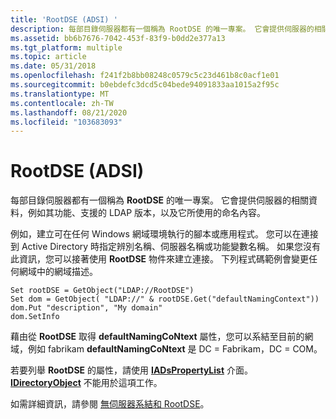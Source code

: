 ```yaml
---
title: 'RootDSE (ADSI) '
description: 每部目錄伺服器都有一個稱為 RootDSE 的唯一專案。 它會提供伺服器的相關資料，例如其功能、支援的 LDAP 版本，以及它所使用的命名內容。
ms.assetid: bb6b7676-7042-453f-83f9-b0dd2e377a13
ms.tgt_platform: multiple
ms.topic: article
ms.date: 05/31/2018
ms.openlocfilehash: f241f2b8bb08248c0579c5c23d461b8c0acf1e01
ms.sourcegitcommit: b0ebdefc3dcd5c04bede94091833aa1015a2f95c
ms.translationtype: MT
ms.contentlocale: zh-TW
ms.lasthandoff: 08/21/2020
ms.locfileid: "103683093"
---
```

# <a name="rootdse-adsi"></a>RootDSE (ADSI) 

每部目錄伺服器都有一個稱為 **RootDSE** 的唯一專案。 它會提供伺服器的相關資料，例如其功能、支援的 LDAP 版本，以及它所使用的命名內容。

例如，建立可在任何 Windows 網域環境執行的腳本或應用程式。 您可以在連接到 Active Directory 時指定辨別名稱、伺服器名稱或功能變數名稱。 如果您沒有此資訊，您可以接著使用 **RootDSE** 物件來建立連接。 下列程式碼範例會變更任何網域中的網域描述。


```VB
Set rootDSE = GetObject("LDAP://RootDSE")
Set dom = GetObject( "LDAP://" & rootDSE.Get("defaultNamingContext"))
dom.Put "description", "My domain"
dom.SetInfo
```



藉由從 **RootDSE** 取得 **defaultNamingCoNtext** 屬性，您可以系結至目前的網域，例如 fabrikam **defaultNamingCoNtext** 是 DC = Fabrikam，DC = COM。

若要列舉 **RootDSE** 的屬性，請使用 [**IADsPropertyList**](/windows/desktop/api/Iads/nn-iads-iadspropertylist) 介面。 [**IDirectoryObject**](/windows/desktop/api/Iads/nn-iads-idirectoryobject) 不能用於這項工作。

如需詳細資訊，請參閱 [無伺服器系結和 RootDSE](/windows/desktop/AD/serverless-binding-and-rootdse)。

 

 